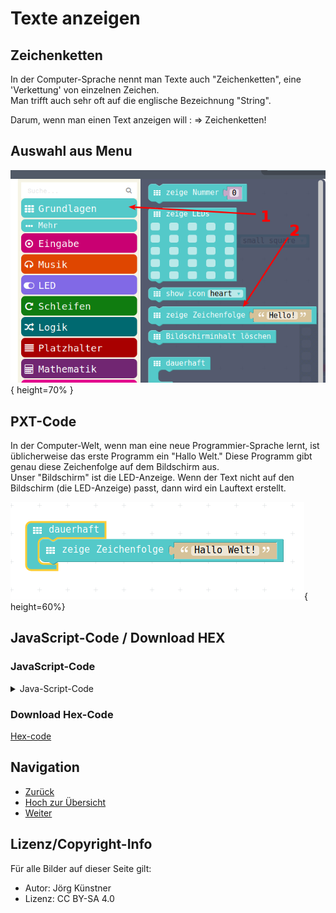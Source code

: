 # Texte anzeigen

## Zeichenketten

In der Computer-Sprache nennt man Texte auch "Zeichenketten", eine 'Verkettung' von einzelnen Zeichen.  
Man trifft auch sehr oft auf die englische Bezeichnung "String".  

Darum, wenn man einen Text anzeigen will : => Zeichenketten!

## Auswahl aus Menu

![Menu-Auswahl](pics/ZeichenkettenMenu.png){ height=70% }

## PXT-Code

In der Computer-Welt, wenn man eine neue Programmier-Sprache lernt, ist üblicherweise das erste Programm ein "Hallo Welt."
Diese Programm gibt genau diese Zeichenfolge auf dem Bildschirm aus.  
Unser "Bildschirm" ist die LED-Anzeige.
Wenn der Text nicht auf den Bildschirm (die LED-Anzeige) passt, dann wird ein Lauftext erstellt.  

![Menu-Auswahl](pics/ZeichenkettenAnzeigen.png){ height=60%}

## JavaScript-Code / Download HEX
### JavaScript-Code

<details>
 <summary>Java-Script-Code</summary>

```js
basic.forever(() => {
    basic.showString("Hallo Welt!")
})
```
</details>

### Download Hex-Code

[Hex-code](code/mini-ZeichenketteAnzeigen.hex)


## Navigation


* [Zurück](../01_04_Programm_Auf_Calliope_Laden/README.md)  
* [Hoch zur Übersicht](../README.md)  
* [Weiter ](../01_06_Zahlen_Anzeigen/README.md)



## Lizenz/Copyright-Info
Für alle Bilder auf dieser Seite gilt:

*  Autor: Jörg Künstner
* Lizenz: CC BY-SA 4.0
